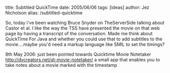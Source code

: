 title: Subtitled QuickTime
date: 2005/06/06
tags: [ideas]
author: Jez Nicholson
alias: /subtitled-quicktime

​​​​So, today i've been watching Bruce Snyder on TheServerSide talking about Castor et al. I like the way the TSS have presented the movie on that web page by having a transcript of the conversation. Made me think about QuickTime For Java and whether you could use that to add subtitles to the movie....maybe you'd need a markup language like SMIL to set the timings?

8th May 2006: just been pointed towards Quicktime Movie Notetaker http://dvcreators.net/qt-movie-notetaker/ a small app that enables you to take notes about a movie marked with the timestamp